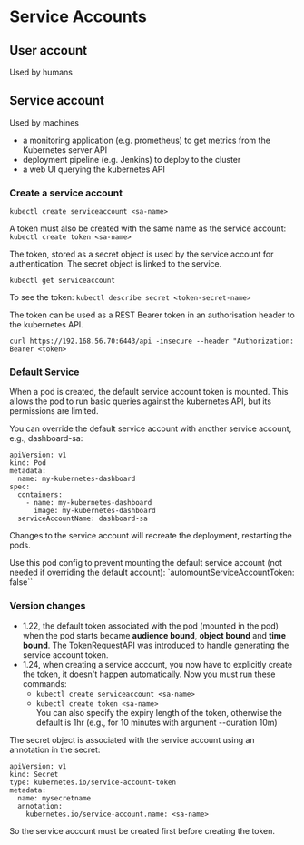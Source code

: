 # Service Accounts

## User account
Used by humans

## Service account
Used by machines
- a monitoring application (e.g. prometheus) to get metrics from the Kubernetes server API
- deployment pipeline (e.g. Jenkins) to deploy to the cluster
- a web UI querying the kubernetes API

### Create a service account
`kubectl create serviceaccount <sa-name>`

A token must also be created with the same name as the service account:
`kubectl create token <sa-name>`

The token, stored as a secret object is used by the service account for authentication. The secret object is linked to the service.

`kubectl get serviceaccount`

To see the token:
`kubectl describe secret <token-secret-name>`

The token can be used as a REST Bearer token in an authorisation header to the kubernetes API.

`curl https://192.168.56.70:6443/api -insecure --header "Authorization: Bearer <token>`

### Default Service
When a pod is created, the default service account token is mounted. This allows the pod to run basic queries against the kubernetes API, but its permissions are limited.

You can override the default service account with another service account, e.g., dashboard-sa:

```
apiVersion: v1
kind: Pod
metadata:
  name: my-kubernetes-dashboard
spec:
  containers:
    - name: my-kubernetes-dashboard
      image: my-kubernetes-dashboard
  serviceAccountName: dashboard-sa
```

Changes to the service account will recreate the deployment, restarting the pods.

Use this pod config to prevent mounting the default service account (not needed if overriding the default account):
`automountServiceAccountToken: false``

### Version changes
- 1.22, the default token associated with the pod (mounted in the pod) when the pod starts became **audience bound**, **object bound** and **time bound**. The TokenRequestAPI was introduced to handle generating the service account token.
- 1.24, when creating a service account, you now have to explicitly create the token, it doesn't happen automatically. Now you must run these commands:  
  - `kubectl create serviceaccount <sa-name>`  
  - `kubectl create token <sa-name>`  
You can also specify the expiry length of the token, otherwise the default is 1hr (e.g., for 10 minutes with argument --duration 10m)

The secret object is associated with the service account using an annotation in the secret:

```
apiVersion: v1
kind: Secret
type: kubernetes.io/service-account-token
metadata:
  name: mysecretname
  annotation:
    kubernetes.io/service-account.name: <sa-name>
```
So the service account must be created first before creating the token.
